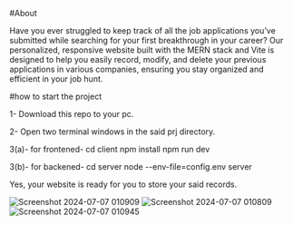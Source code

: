 
#About

Have you ever struggled to keep track of all the job applications you’ve submitted while searching for your first breakthrough in your career? Our personalized, responsive website built with the MERN stack and Vite is designed to help you easily record, modify, and delete your previous applications in various companies, ensuring you stay organized and efficient in your job hunt.

#how to start the project

1- Download this repo to your pc.

2- Open two terminal windows in the said prj directory.

3(a)- for frontened-
cd client
npm install
npm run dev

3(b)- for backened-
cd server
node --env-file=config.env server

Yes, your website is ready for you to store your said records. 


![Screenshot 2024-07-07 010909](https://github.com/21Harshit/jobTracker/assets/102530537/8ccd4a83-f1a7-4427-87b8-1aa15d7f78ad)
![Screenshot 2024-07-07 010809](https://github.com/21Harshit/jobTracker/assets/102530537/769da7ee-b968-441f-befd-9ae6d8ffb1c5)
![Screenshot 2024-07-07 010945](https://github.com/21Harshit/jobTracker/assets/102530537/21e11b35-a604-47cf-82bc-a42e7e2e5440)
